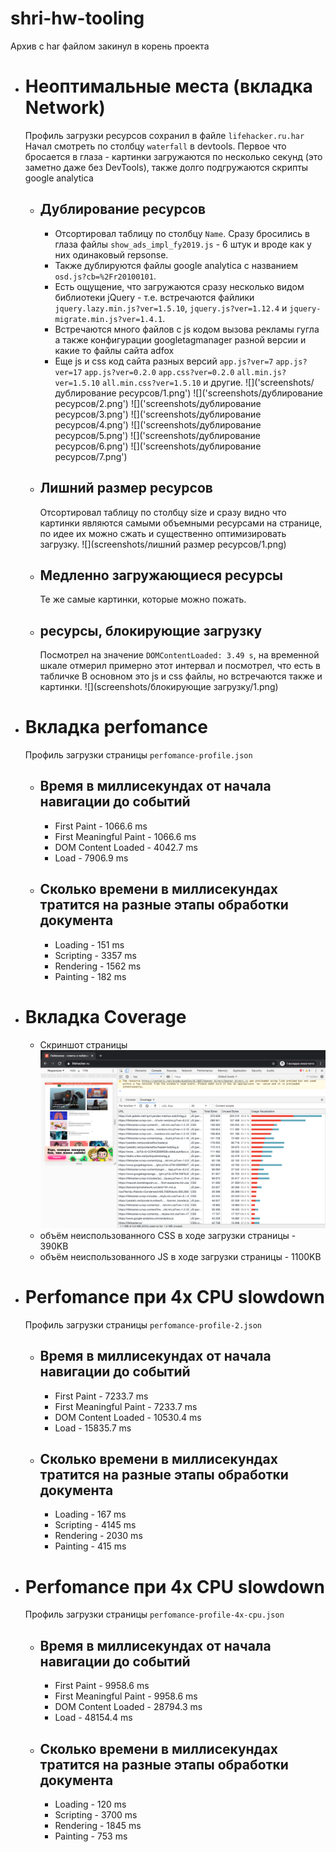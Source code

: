 # shri-hw-tooling

Архив с har файлом закинул в корень проекта
- # Неоптимальные места (вкладка Network)
  Профиль загрузки ресурсов сохранил в файле `lifehacker.ru.har`
  Начал смотреть по столбцу `waterfall` в devtools. Первое что бросается в глаза - картинки загружаются по несколько секунд (это заметно даже без DevTools), также долго подгружаются скрипты google analytica
  - ## Дублирование ресурсов
    - Отсортировал таблицу по столбцу `Name`. Сразу бросились в глаза файлы `show_ads_impl_fy2019.js` - 6 штук и вроде как у них одинаковый repsonse. 
    - Также дублируются файлы google analytica с названием `osd.js?cb=%2Fr20100101`.
    - Есть ощущение, что загружаются сразу несколько видом библиотеки jQuery - т.е. встречаются файлики `jquery.lazy.min.js?ver=1.5.10`, `jquery.js?ver=1.12.4` и `jquery-migrate.min.js?ver=1.4.1`.
    - Встречаются много файлов с js кодом вызова рекламы гугла а также конфигурации googletagmanager разной версии и какие то файлы сайта adfox
    - Еще js и css код сайта разных версий `app.js?ver=7` `app.js?ver=17` `app.js?ver=0.2.0` `app.css?ver=0.2.0` `all.min.js?ver=1.5.10` `all.min.css?ver=1.5.10` и другие.
    ![]('screenshots/дублирование ресурсов/1.png')
    ![]('screenshots/дублирование ресурсов/2.png')
    ![]('screenshots/дублирование ресурсов/3.png')
    ![]('screenshots/дублирование ресурсов/4.png')
    ![]('screenshots/дублирование ресурсов/5.png')
    ![]('screenshots/дублирование ресурсов/6.png')
    ![]('screenshots/дублирование ресурсов/7.png')
  - ## Лишний размер ресурсов
    Отсортировал таблицу по столбцу size и сразу видно что картинки являются самыми объемными ресурсами на странице, по идее их можно сжать и существенно оптимизировать загрузку.
    ![](screenshots/лишний размер ресурсов/1.png)
  - ## Медленно загружающиеся ресурсы
    Те же самые картинки, которые можно пожать.
  - ## ресурсы, блокирующие загрузку
    Посмотрел на значение `DOMContentLoaded: 3.49 s`, на временной шкале отмерил примерно этот интервал и посмотрел, что есть в табличке В основном это js и css файлы, но встречаются также и картинки.
    ![](screenshots/блокирующие загрузку/1.png)

- # Вкладка perfomance
  Профиль загрузки страницы `perfomance-profile.json`
  - ## Время в миллисекундах от начала навигации до событий
    - First Paint - 1066.6 ms
    - First Meaningful Paint - 1066.6 ms
    - DOM Content Loaded - 4042.7 ms
    - Load - 7906.9 ms
  - ## Сколько времени в миллисекундах тратится на разные этапы обработки документа
    - Loading - 151 ms
    - Scripting - 3357 ms
    - Rendering - 1562 ms
    - Painting - 182 ms

- # Вкладка Coverage
  - Скриншот страницы
    ![](screenshots/coverage/1.png)
  - объём неиспользованного CSS в ходе загрузки страницы - 390KB
  - объём неиспользованного JS в ходе загрузки страницы - 1100KB

- # Perfomance при 4x CPU slowdown
  Профиль загрузки страницы `perfomance-profile-2.json`
  - ## Время в миллисекундах от начала навигации до событий
    - First Paint - 7233.7 ms
    - First Meaningful Paint - 7233.7 ms
    - DOM Content Loaded - 10530.4 ms
    - Load - 15835.7 ms
  - ## Сколько времени в миллисекундах тратится на разные этапы обработки документа
    - Loading - 167 ms
    - Scripting - 4145 ms
    - Rendering - 2030 ms
    - Painting - 415 ms

- # Perfomance при 4x CPU slowdown
  Профиль загрузки страницы `perfomance-profile-4x-cpu.json`
  - ## Время в миллисекундах от начала навигации до событий
    - First Paint - 9958.6 ms
    - First Meaningful Paint - 9958.6 ms
    - DOM Content Loaded - 28794.3 ms
    - Load - 48154.4 ms
  - ## Сколько времени в миллисекундах тратится на разные этапы обработки документа
    - Loading - 120 ms
    - Scripting - 3700 ms
    - Rendering - 1845 ms
    - Painting - 753 ms